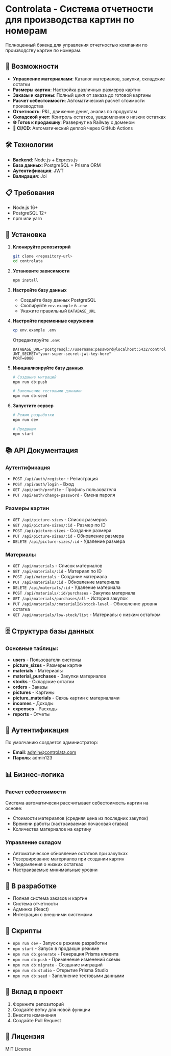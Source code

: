 # Controlata - Система отчетности для производства картин по номерам

Полноценный бэкенд для управления отчетностью компании по производству картин по номерам.

## 🚀 Возможности

- **Управление материалами**: Каталог материалов, закупки, складские остатки
- **Размеры картин**: Настройка различных размеров картин
- **Заказы и картины**: Полный цикл от заказа до готовой картины
- **Расчет себестоимости**: Автоматический расчет стоимости производства
- **Отчетность**: P&L, движение денег, анализ по продуктам
- **Складской учет**: Контроль остатков, уведомления о низких остатках
- **🌐 Готов к продакшну**: Развернут на Railway с доменом
- **🔄 CI/CD**: Автоматический деплой через GitHub Actions

## 🛠 Технологии

- **Backend**: Node.js + Express.js
- **База данных**: PostgreSQL + Prisma ORM
- **Аутентификация**: JWT
- **Валидация**: Joi

## 📋 Требования

- Node.js 16+
- PostgreSQL 12+
- npm или yarn

## 🔧 Установка

1. **Клонируйте репозиторий**
   ```bash
   git clone <repository-url>
   cd controlata
   ```

2. **Установите зависимости**
   ```bash
   npm install
   ```

3. **Настройте базу данных**
   - Создайте базу данных PostgreSQL
   - Скопируйте `env.example` в `.env`
   - Укажите правильный `DATABASE_URL`

4. **Настройте переменные окружения**
   ```bash
   cp env.example .env
   ```
   
   Отредактируйте `.env`:
   ```env
   DATABASE_URL="postgresql://username:password@localhost:5432/controlata_db"
   JWT_SECRET="your-super-secret-jwt-key-here"
   PORT=8080
   ```

5. **Инициализируйте базу данных**
   ```bash
   # Создание миграций
   npm run db:push
   
   # Заполнение тестовыми данными
   npm run db:seed
   ```

6. **Запустите сервер**
   ```bash
   # Режим разработки
   npm run dev
   
   # Продакшн
   npm start
   ```

## 📚 API Документация

### Аутентификация

- `POST /api/auth/register` - Регистрация
- `POST /api/auth/login` - Вход
- `GET /api/auth/profile` - Профиль пользователя
- `PUT /api/auth/change-password` - Смена пароля

### Размеры картин

- `GET /api/picture-sizes` - Список размеров
- `GET /api/picture-sizes/:id` - Размер по ID
- `POST /api/picture-sizes` - Создание размера
- `PUT /api/picture-sizes/:id` - Обновление размера
- `DELETE /api/picture-sizes/:id` - Удаление размера

### Материалы

- `GET /api/materials` - Список материалов
- `GET /api/materials/:id` - Материал по ID
- `POST /api/materials` - Создание материала
- `PUT /api/materials/:id` - Обновление материала
- `DELETE /api/materials/:id` - Удаление материала
- `POST /api/materials/:id/purchases` - Закупка материала
- `GET /api/materials/purchases/all` - История закупок
- `PUT /api/materials/:materialId/stock-level` - Обновление уровня остатка
- `GET /api/materials/low-stock/list` - Материалы с низким остатком

## 🗄 Структура базы данных

### Основные таблицы:

- **users** - Пользователи системы
- **picture_sizes** - Размеры картин
- **materials** - Материалы
- **material_purchases** - Закупки материалов
- **stocks** - Складские остатки
- **orders** - Заказы
- **pictures** - Картины
- **picture_materials** - Связь картин с материалами
- **incomes** - Доходы
- **expenses** - Расходы
- **reports** - Отчеты

## 🔐 Аутентификация

По умолчанию создается администратор:
- **Email**: admin@controlata.com
- **Пароль**: admin123

## 📊 Бизнес-логика

### Расчет себестоимости

Система автоматически рассчитывает себестоимость картин на основе:
- Стоимости материалов (средняя цена из последних закупок)
- Времени работы (настраиваемая почасовая ставка)
- Количества материалов на картину

### Управление складом

- Автоматическое обновление остатков при закупках
- Резервирование материалов при создании картин
- Уведомления о низких остатках
- Настраиваемые минимальные уровни

## 🚧 В разработке

- Полная система заказов и картин
- Система отчетности
- Админка (React)
- Интеграции с внешними системами

## 📝 Скрипты

- `npm run dev` - Запуск в режиме разработки
- `npm start` - Запуск в продакшн режиме
- `npm run db:generate` - Генерация Prisma клиента
- `npm run db:push` - Применение изменений схемы
- `npm run db:migrate` - Создание миграций
- `npm run db:studio` - Открытие Prisma Studio
- `npm run db:seed` - Заполнение тестовыми данными

## 🤝 Вклад в проект

1. Форкните репозиторий
2. Создайте ветку для новой функции
3. Внесите изменения
4. Создайте Pull Request

## 📄 Лицензия

MIT License
